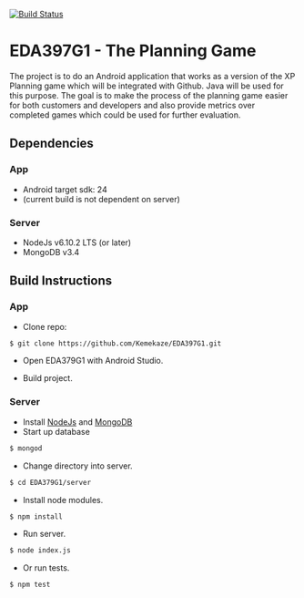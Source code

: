 [![Build Status](https://travis-ci.com/Kemekaze/EDA397G1.svg?token=xwshWmggh1TkzihJDoDT&branch=master)](https://travis-ci.com/Kemekaze/EDA397G1)
# EDA397G1 - The Planning Game
The project is to do an Android application that works as a version of the XP Planning game which will be integrated with Github. Java will be used for this purpose. The goal is to make the process of the planning game easier for both customers and developers and also provide metrics over completed games which could be used for further evaluation.

## Dependencies

### App
* Android target sdk: 24
* (current build is not dependent on server)

### Server

* NodeJs v6.10.2 LTS (or later)
* MongoDB v3.4

## Build Instructions

### App
* Clone repo:
```bash
$ git clone https://github.com/Kemekaze/EDA397G1.git
```
* Open EDA379G1 with Android Studio.

* Build project.


### Server

* Install [NodeJs](https://nodejs.org/en/) and [MongoDB](https://docs.mongodb.com/manual/installation/)
* Start up database
```bash
$ mongod
```
* Change directory into server.
```bash
$ cd EDA379G1/server
```
* Install node modules.
```bash
$ npm install
```
* Run server.
```bash
$ node index.js
```
* Or run tests.
```bash
$ npm test
```
